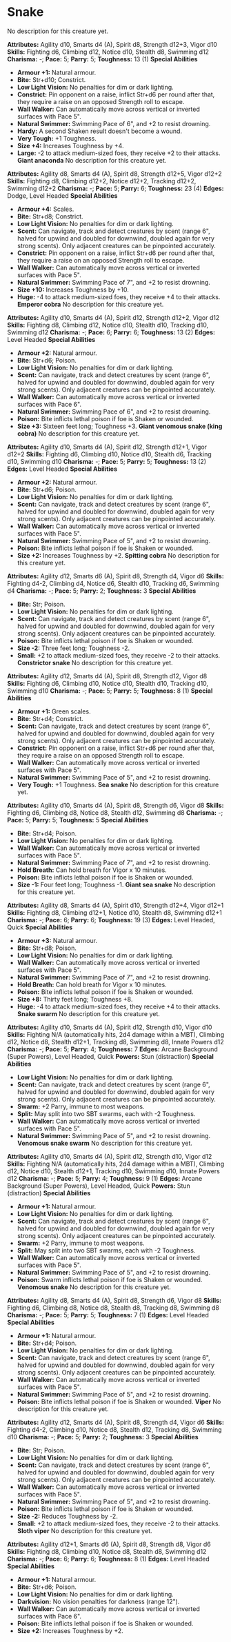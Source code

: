 # Snake

No description for this creature yet.

**Attributes:** Agility d10, Smarts d4 (A), Spirit d8, Strength d12+3,
Vigor d10
**Skills:** Fighting d6, Climbing d12, Notice d10, Stealth d8, Swimming
d12
**Charisma:** -; **Pace:** 5; **Parry:** 5; **Toughness:** 13 (1)
**Special Abilities**

- **Armour +1:** Natural armour.
- **Bite:** Str+d10; Constrict.
- **Low Light Vision:** No penalties for dim or dark lighting.
- **Constrict:** Pin opponent on a raise, inflict Str+d6 per round after
that, they require a raise on an opposed Strength roll to escape.
- **Wall Walker:** Can automatically move across vertical or inverted
surfaces with Pace 5".
- **Natural Swimmer:** Swimming Pace of 6", and +2 to resist drowning.
- **Hardy:** A second Shaken result doesn't become a wound.
- **Very Tough:** +1 Toughness.
- **Size +4:** Increases Toughness by +4.
- **Large:** -2 to attack medium-sized foes, they receive +2 to their
attacks.
**Giant anaconda**
No description for this creature yet.

**Attributes:** Agility d8, Smarts d4 (A), Spirit d8, Strength d12+5,
Vigor d12+2
**Skills:** Fighting d8, Climbing d12+2, Notice d12+2, Tracking d12+2,
Swimming d12+2
**Charisma:** -; **Pace:** 5; **Parry:** 6; **Toughness:** 23 (4)
**Edges:** Dodge, Level Headed
**Special Abilities**

- **Armour +4:** Scales.
- **Bite:** Str+d8; Constrict.
- **Low Light Vision:** No penalties for dim or dark lighting.
- **Scent:** Can navigate, track and detect creatures by scent (range
6", halved for upwind and doubled for downwind, doubled again for very
strong scents). Only adjacent creatures can be pinpointed accurately.
- **Constrict:** Pin opponent on a raise, inflict Str+d6 per round after
that, they require a raise on an opposed Strength roll to escape.
- **Wall Walker:** Can automatically move across vertical or inverted
surfaces with Pace 5".
- **Natural Swimmer:** Swimming Pace of 7", and +2 to resist drowning.
- **Size +10:** Increases Toughness by +10.
- **Huge:** -4 to attack medium-sized foes, they receive +4 to their
attacks.
**Emperor cobra**
No description for this creature yet.

**Attributes:** Agility d10, Smarts d4 (A), Spirit d12, Strength d12+2,
Vigor d12
**Skills:** Fighting d8, Climbing d12, Notice d10, Stealth d10, Tracking
d10, Swimming d12
**Charisma:** -; **Pace:** 6; **Parry:** 6; **Toughness:** 13 (2)
**Edges:** Level Headed
**Special Abilities**

- **Armour +2:** Natural armour.
- **Bite:** Str+d6; Poison.
- **Low Light Vision:** No penalties for dim or dark lighting.
- **Scent:** Can navigate, track and detect creatures by scent (range
6", halved for upwind and doubled for downwind, doubled again for very
strong scents). Only adjacent creatures can be pinpointed accurately.
- **Wall Walker:** Can automatically move across vertical or inverted
surfaces with Pace 6".
- **Natural Swimmer:** Swimming Pace of 6", and +2 to resist drowning.
- **Poison:** Bite inflicts lethal poison if foe is Shaken or wounded.
- **Size +3:** Sixteen feet long; Toughness +3.
**Giant venomous snake (king cobra)**
No description for this creature yet.

**Attributes:** Agility d10, Smarts d4 (A), Spirit d12, Strength d12+1,
Vigor d12+2
**Skills:** Fighting d6, Climbing d10, Notice d10, Stealth d6, Tracking
d10, Swimming d10
**Charisma:** -; **Pace:** 5; **Parry:** 5; **Toughness:** 13 (2)
**Edges:** Level Headed
**Special Abilities**

- **Armour +2:** Natural armour.
- **Bite:** Str+d6; Poison.
- **Low Light Vision:** No penalties for dim or dark lighting.
- **Scent:** Can navigate, track and detect creatures by scent (range
6", halved for upwind and doubled for downwind, doubled again for very
strong scents). Only adjacent creatures can be pinpointed accurately.
- **Wall Walker:** Can automatically move across vertical or inverted
surfaces with Pace 5".
- **Natural Swimmer:** Swimming Pace of 5", and +2 to resist drowning.
- **Poison:** Bite inflicts lethal poison if foe is Shaken or wounded.
- **Size +2:** Increases Toughness by +2.
**Spitting cobra**
No description for this creature yet.

**Attributes:** Agility d12, Smarts d6 (A), Spirit d8, Strength d4,
Vigor d6
**Skills:** Fighting d4-2, Climbing d4, Notice d6, Stealth d10, Tracking
d6, Swimming d4
**Charisma:** -; **Pace:** 5; **Parry:** 2; **Toughness:** 3
**Special Abilities**

- **Bite:** Str; Poison.
- **Low Light Vision:** No penalties for dim or dark lighting.
- **Scent:** Can navigate, track and detect creatures by scent (range
6", halved for upwind and doubled for downwind, doubled again for very
strong scents). Only adjacent creatures can be pinpointed accurately.
- **Poison:** Bite inflicts lethal poison if foe is Shaken or wounded.
- **Size -2:** Three feet long; Toughness -2.
- **Small:** +2 to attack medium-sized foes, they receive -2 to their
attacks.
**Constrictor snake**
No description for this creature yet.

**Attributes:** Agility d12, Smarts d4 (A), Spirit d8, Strength d12,
Vigor d8
**Skills:** Fighting d6, Climbing d10, Notice d10, Stealth d10, Tracking
d10, Swimming d10
**Charisma:** -; **Pace:** 5; **Parry:** 5; **Toughness:** 8 (1)
**Special Abilities**

- **Armour +1:** Green scales.
- **Bite:** Str+d4; Constrict.
- **Scent:** Can navigate, track and detect creatures by scent (range
6", halved for upwind and doubled for downwind, doubled again for very
strong scents). Only adjacent creatures can be pinpointed accurately.
- **Constrict:** Pin opponent on a raise, inflict Str+d6 per round after
that, they require a raise on an opposed Strength roll to escape.
- **Wall Walker:** Can automatically move across vertical or inverted
surfaces with Pace 5".
- **Natural Swimmer:** Swimming Pace of 5", and +2 to resist drowning.
- **Very Tough:** +1 Toughness.
**Sea snake**
No description for this creature yet.

**Attributes:** Agility d10, Smarts d4 (A), Spirit d8, Strength d6,
Vigor d8
**Skills:** Fighting d6, Climbing d8, Notice d8, Stealth d12, Swimming
d8
**Charisma:** -; **Pace:** 5; **Parry:** 5; **Toughness:** 5
**Special Abilities**

- **Bite:** Str+d4; Poison.
- **Low Light Vision:** No penalties for dim or dark lighting.
- **Wall Walker:** Can automatically move across vertical or inverted
surfaces with Pace 5".
- **Natural Swimmer:** Swimming Pace of 7", and +2 to resist drowning.
- **Hold Breath:** Can hold breath for Vigor x 10 minutes.
- **Poison:** Bite inflicts lethal poison if foe is Shaken or wounded.
- **Size -1:** Four feet long; Toughness -1.
**Giant sea snake**
No description for this creature yet.

**Attributes:** Agility d8, Smarts d4 (A), Spirit d10, Strength d12+4,
Vigor d12+1
**Skills:** Fighting d8, Climbing d12+1, Notice d10, Stealth d8,
Swimming d12+1
**Charisma:** -; **Pace:** 6; **Parry:** 6; **Toughness:** 19 (3)
**Edges:** Level Headed, Quick
**Special Abilities**

- **Armour +3:** Natural armour.
- **Bite:** Str+d8; Poison.
- **Low Light Vision:** No penalties for dim or dark lighting.
- **Wall Walker:** Can automatically move across vertical or inverted
surfaces with Pace 5".
- **Natural Swimmer:** Swimming Pace of 7", and +2 to resist drowning.
- **Hold Breath:** Can hold breath for Vigor x 10 minutes.
- **Poison:** Bite inflicts lethal poison if foe is Shaken or wounded.
- **Size +8:** Thirty feet long; Toughness +8.
- **Huge:** -4 to attack medium-sized foes, they receive +4 to their
attacks.
**Snake swarm**
No description for this creature yet.

**Attributes:** Agility d10, Smarts d4 (A), Spirit d12, Strength d10,
Vigor d10
**Skills:** Fighting N/A (automatically hits, 2d4 damage within a MBT),
Climbing d12, Notice d8, Stealth d12+1, Tracking d8, Swimming d8, Innate
Powers d12
**Charisma:** -; **Pace:** 5; **Parry:** 4; **Toughness:** 7
**Edges:** Arcane Background (Super Powers), Level Headed, Quick
**Powers:** Stun (distraction)
**Special Abilities**

- **Low Light Vision:** No penalties for dim or dark lighting.
- **Scent:** Can navigate, track and detect creatures by scent (range
6", halved for upwind and doubled for downwind, doubled again for very
strong scents). Only adjacent creatures can be pinpointed accurately.
- **Swarm:** +2 Parry, immune to most weapons.
- **Split:** May split into two SBT swarms, each with -2 Toughness.
- **Wall Walker:** Can automatically move across vertical or inverted
surfaces with Pace 5".
- **Natural Swimmer:** Swimming Pace of 5", and +2 to resist drowning.
**Venomous snake swarm**
No description for this creature yet.

**Attributes:** Agility d10, Smarts d4 (A), Spirit d12, Strength d10,
Vigor d12
**Skills:** Fighting N/A (automatically hits, 2d4 damage within a MBT),
Climbing d12, Notice d10, Stealth d12+1, Tracking d10, Swimming d10,
Innate Powers d12
**Charisma:** -; **Pace:** 5; **Parry:** 4; **Toughness:** 9 (1)
**Edges:** Arcane Background (Super Powers), Level Headed, Quick
**Powers:** Stun (distraction)
**Special Abilities**

- **Armour +1:** Natural armour.
- **Low Light Vision:** No penalties for dim or dark lighting.
- **Scent:** Can navigate, track and detect creatures by scent (range
6", halved for upwind and doubled for downwind, doubled again for very
strong scents). Only adjacent creatures can be pinpointed accurately.
- **Swarm:** +2 Parry, immune to most weapons.
- **Split:** May split into two SBT swarms, each with -2 Toughness.
- **Wall Walker:** Can automatically move across vertical or inverted
surfaces with Pace 5".
- **Natural Swimmer:** Swimming Pace of 5", and +2 to resist drowning.
- **Poison:** Swarm inflicts lethal poison if foe is Shaken or wounded.
**Venomous snake**
No description for this creature yet.

**Attributes:** Agility d8, Smarts d4 (A), Spirit d8, Strength d6, Vigor
d8
**Skills:** Fighting d6, Climbing d8, Notice d8, Stealth d8, Tracking
d8, Swimming d8
**Charisma:** -; **Pace:** 5; **Parry:** 5; **Toughness:** 7 (1)
**Edges:** Level Headed
**Special Abilities**

- **Armour +1:** Natural armour.
- **Bite:** Str+d4; Poison.
- **Low Light Vision:** No penalties for dim or dark lighting.
- **Scent:** Can navigate, track and detect creatures by scent (range
6", halved for upwind and doubled for downwind, doubled again for very
strong scents). Only adjacent creatures can be pinpointed accurately.
- **Wall Walker:** Can automatically move across vertical or inverted
surfaces with Pace 5".
- **Natural Swimmer:** Swimming Pace of 5", and +2 to resist drowning.
- **Poison:** Bite inflicts lethal poison if foe is Shaken or wounded.
**Viper**
No description for this creature yet.

**Attributes:** Agility d12, Smarts d4 (A), Spirit d8, Strength d4,
Vigor d6
**Skills:** Fighting d4-2, Climbing d10, Notice d8, Stealth d12,
Tracking d8, Swimming d10
**Charisma:** -; **Pace:** 5; **Parry:** 2; **Toughness:** 3
**Special Abilities**

- **Bite:** Str; Poison.
- **Low Light Vision:** No penalties for dim or dark lighting.
- **Scent:** Can navigate, track and detect creatures by scent (range
6", halved for upwind and doubled for downwind, doubled again for very
strong scents). Only adjacent creatures can be pinpointed accurately.
- **Wall Walker:** Can automatically move across vertical or inverted
surfaces with Pace 5".
- **Natural Swimmer:** Swimming Pace of 5", and +2 to resist drowning.
- **Poison:** Bite inflicts lethal poison if foe is Shaken or wounded.
- **Size -2:** Reduces Toughness by -2.
- **Small:** +2 to attack medium-sized foes, they receive -2 to their
attacks.
**Sloth viper**
No description for this creature yet.

**Attributes:** Agility d12+1, Smarts d6 (A), Spirit d8, Strength d8,
Vigor d6
**Skills:** Fighting d8, Climbing d10, Notice d8, Stealth d8, Swimming
d12
**Charisma:** -; **Pace:** 6; **Parry:** 6; **Toughness:** 8 (1)
**Edges:** Level Headed
**Special Abilities**

- **Armour +1:** Natural armour.
- **Bite:** Str+d6; Poison.
- **Low Light Vision:** No penalties for dim or dark lighting.
- **Darkvision:** No vision penalties for darkness (range 12").
- **Wall Walker:** Can automatically move across vertical or inverted
surfaces with Pace 6".
- **Poison:** Bite inflicts lethal poison if foe is Shaken or wounded.
- **Size +2:** Increases Toughness by +2.
